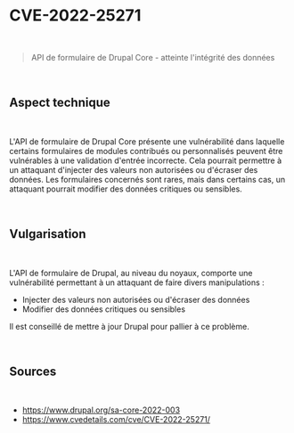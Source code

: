 # CVE-2022-25271

<br>

> API de formulaire de Drupal Core  - atteinte l'intégrité des données

<br>

## Aspect technique

<br>

L'API de formulaire de Drupal Core présente une vulnérabilité dans laquelle certains formulaires de modules contribués ou personnalisés peuvent être vulnérables à une validation d'entrée incorrecte. Cela pourrait permettre à un attaquant d'injecter des valeurs non autorisées ou d'écraser des données. Les formulaires concernés sont rares, mais dans certains cas, un attaquant pourrait modifier des données critiques ou sensibles.

<br>

## Vulgarisation

<br>

L'API de formulaire de Drupal, au niveau du noyaux, comporte une vulnérabilité permettant à un attaquant de faire divers manipulations :

- Injecter des valeurs non autorisées ou d'écraser des données
- Modifier des données critiques ou sensibles

Il est conseillé de mettre à jour Drupal pour pallier à ce problème.

<br>

## Sources 

<br>

- <a href="https://www.drupal.org/sa-core-2022-003"> https://www.drupal.org/sa-core-2022-003 </a> 
- <a href="https://www.cvedetails.com/cve/CVE-2022-25271/"> https://www.cvedetails.com/cve/CVE-2022-25271/ </a> 